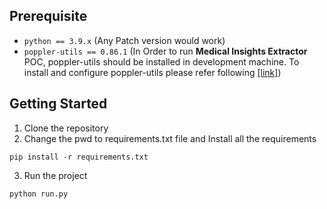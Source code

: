 ## Prerequisite
- `python == 3.9.x` (Any Patch version would work)
- `poppler-utils == 0.86.1` (In Order to run **Medical Insights Extractor** POC, poppler-utils should be installed in development machine. To install and configure poppler-utils please refer following [[link]](https://pdf2image.readthedocs.io/en/latest/installation.html))


## Getting Started
1. Clone the repository
2. Change the pwd to requirements.txt file and Install all the requirements
```commandline
pip install -r requirements.txt
```
3. Run the project
```commandline
python run.py
```
